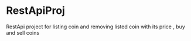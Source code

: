 # RestApiProj
RestApi project for listing coin and removing listed coin with its price , buy and sell coins
